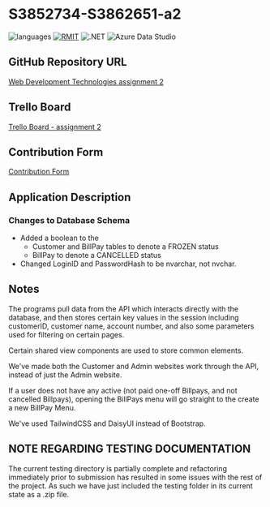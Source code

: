 # S3852734-S3862651-a2

![languages](https://img.shields.io/badge/-dotnet-informational?logo=csharp&logoColor=F8F8FF&style=flat-square) [![RMIT](https://img.shields.io/badge/RMIT-WebDevTech-informational)](https://rmit.instructure.com/courses/102750) ![.NET](https://img.shields.io/badge/.6.0-Core-informational?logo=dotnet&logoColor=AAF683&style=flat-square) ![Azure Data Studio](https://img.shields.io/badge/Azure-SQL%20Server-informational?logo=microsoftsqlserver&logoColor=AAF683&style=flat-square)

## GitHub Repository URL

[Web Development Technologies assignment 2](https://github.com/rmit-wdt-sp2-2022/S3852734-S3862651-a2)

## Trello Board

[Trello Board - assignment 2](https://trello.com/b/ZmFE58I5/assignment-2)

## Contribution Form

[Contribution Form](https://github.com/rmit-wdt-sp2-2022/S3852734-S3862651-a2/Contribution/WDT_Assignment2_ContributionForm_Group3.pdf)

## Application Description

### Changes to Database Schema

- Added a boolean to the 
  - Customer and BillPay tables to denote a FROZEN status 
  - BillPay to denote a CANCELLED status
- Changed LoginID and PasswordHash to be nvarchar, not nvchar.

## Notes

The programs pull data from the API which interacts directly with the database, and then stores certain key values in the session including customerID, customer name, account number, and also some parameters used for filtering on certain pages.

Certain shared view components are used to store common elements.

We've made both the Customer and Admin websites work through the API, instead of just the Admin website.

If a user does not have any active (not paid one-off Billpays, and not cancelled Billpays), opening the BillPays menu will go straight to the create a new BillPay Menu.

We've used TailwindCSS and DaisyUI instead of Bootstrap.

## NOTE REGARDING TESTING DOCUMENTATION

The current testing directory is partially complete and refactoring immediately prior to submission has resulted in some issues with the rest of the project. As such we have just included the testing folder in its current state as a .zip file.